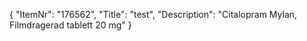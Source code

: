 {
  "ItemNr": "176562",
  "Title": "test",
  "Description": "Citalopram Mylan, Filmdragerad tablett 20 mg"
}